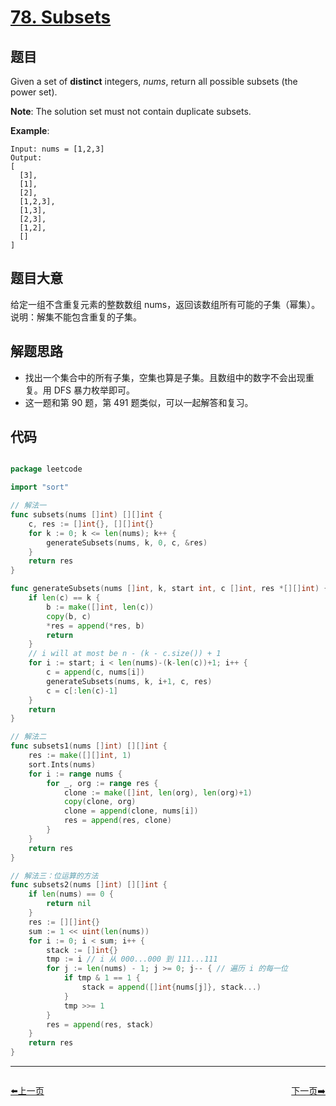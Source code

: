 # [78. Subsets](https://leetcode.com/problems/subsets/)


## 题目

Given a set of **distinct** integers, *nums*, return all possible subsets (the power set).

**Note**: The solution set must not contain duplicate subsets.

**Example**:

    Input: nums = [1,2,3]
    Output:
    [
      [3],
      [1],
      [2],
      [1,2,3],
      [1,3],
      [2,3],
      [1,2],
      []
    ]


## 题目大意

给定一组不含重复元素的整数数组 nums，返回该数组所有可能的子集（幂集）。说明：解集不能包含重复的子集。


## 解题思路

- 找出一个集合中的所有子集，空集也算是子集。且数组中的数字不会出现重复。用 DFS 暴力枚举即可。
- 这一题和第 90 题，第 491 题类似，可以一起解答和复习。

## 代码

```go

package leetcode

import "sort"

// 解法一
func subsets(nums []int) [][]int {
	c, res := []int{}, [][]int{}
	for k := 0; k <= len(nums); k++ {
		generateSubsets(nums, k, 0, c, &res)
	}
	return res
}

func generateSubsets(nums []int, k, start int, c []int, res *[][]int) {
	if len(c) == k {
		b := make([]int, len(c))
		copy(b, c)
		*res = append(*res, b)
		return
	}
	// i will at most be n - (k - c.size()) + 1
	for i := start; i < len(nums)-(k-len(c))+1; i++ {
		c = append(c, nums[i])
		generateSubsets(nums, k, i+1, c, res)
		c = c[:len(c)-1]
	}
	return
}

// 解法二
func subsets1(nums []int) [][]int {
	res := make([][]int, 1)
	sort.Ints(nums)
	for i := range nums {
		for _, org := range res {
			clone := make([]int, len(org), len(org)+1)
			copy(clone, org)
			clone = append(clone, nums[i])
			res = append(res, clone)
		}
	}
	return res
}

// 解法三：位运算的方法
func subsets2(nums []int) [][]int {
	if len(nums) == 0 {
		return nil
	}
	res := [][]int{}
	sum := 1 << uint(len(nums))
	for i := 0; i < sum; i++ {
		stack := []int{}
		tmp := i // i 从 000...000 到 111...111
		for j := len(nums) - 1; j >= 0; j-- { // 遍历 i 的每一位
			if tmp & 1 == 1 {
				stack = append([]int{nums[j]}, stack...)
			}
			tmp >>= 1
		}
		res = append(res, stack)
	}
	return res
}

```


----------------------------------------------
<div style="display: flex;justify-content: space-between;align-items: center;">
<p><a href="https://books.halfrost.com/leetcode/ChapterFour/0001~0099/0077.Combinations/">⬅️上一页</a></p>
<p><a href="https://books.halfrost.com/leetcode/ChapterFour/0001~0099/0079.Word-Search/">下一页➡️</a></p>
</div>
